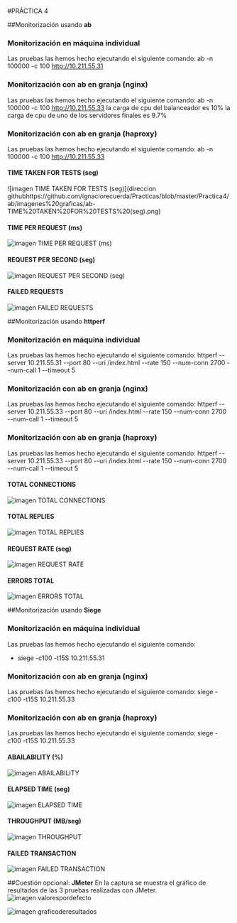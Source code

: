 #PRÁCTICA 4

##Monitorización usando **ab**
### Monitorización en **máquina individual**
Las pruebas las hemos hecho ejecutando el siguiente comando:
 ab -n 100000 -c 100 http://10.211.55.31 

### Monitorización con **ab** en **granja (nginx)**
Las pruebas las hemos hecho ejecutando el siguiente comando:
 ab -n 100000 -c 100 http://10.211.55.33 
la carga de cpu del balanceador es 10%
la carga de cpu de uno de los servidores finales es 9.7%

### Monitorización con **ab** en **granja (haproxy)**
Las pruebas las hemos hecho ejecutando el siguiente comando:
 ab -n 100000 -c 100 http://10.211.55.33 

#### TIME TAKEN FOR TESTS (seg)
![imagen TIME TAKEN FOR TESTS (seg)](direccion githubhttps://github.com/ignaciorecuerda/Practicas/blob/master/Practica4/ab/imagenes%20graficas/ab-TIME%20TAKEN%20FOR%20TESTS%20(seg).png)

#### TIME PER REQUEST (ms)
![imagen TIME PER REQUEST (ms)](https://github.com/ignaciorecuerda/Practicas/blob/master/Practica4/ab/imagenes%20graficas/ab-TIME%20PER%20REQUEST%20(ms).png)

#### REQUEST PER SECOND (seg)
![imagen REQUEST PER SECOND (seg)](https://github.com/ignaciorecuerda/Practicas/blob/master/Practica4/ab/imagenes%20graficas/ab-REQUEST%20PER%20SECOND%20(seg).png)

#### FAILED REQUESTS
![imagen FAILED REQUESTS](https://github.com/ignaciorecuerda/Practicas/blob/master/Practica4/ab/imagenes%20graficas/ab-FAILED%20REQUESTS.png) 




##Monitorización usando **httperf**
### Monitorización en **máquina individual**
Las pruebas las hemos hecho ejecutando el siguiente comando:
 httperf --server 10.211.55.31 --port 80 --uri /index.html --rate 150 --num-conn 2700 --num-call 1 --timeout 5 

### Monitorización con **ab** en **granja (nginx)**
Las pruebas las hemos hecho ejecutando el siguiente comando:
 httperf --server 10.211.55.33 --port 80 --uri /index.html --rate 150 --num-conn 2700 --num-call 1 --timeout 5 

### Monitorización con **ab** en **granja (haproxy)**
Las pruebas las hemos hecho ejecutando el siguiente comando:
 httperf --server 10.211.55.33 --port 80 --uri /index.html --rate 150 --num-conn 2700 --num-call 1 --timeout 5 

#### TOTAL CONNECTIONS
![imagen TOTAL CONNECTIONS](https://github.com/ignaciorecuerda/Practicas/blob/master/Practica4/httperf/imagenes%20graficas/httperf-TOTAL%20CONNECTIONS.png)

#### TOTAL REPLIES
![imagen TOTAL REPLIES](https://github.com/ignaciorecuerda/Practicas/blob/master/Practica4/httperf/imagenes%20graficas/httperf-TOTAL%20REPLIES.png)

#### REQUEST RATE (seg)
![imagen REQUEST RATE](https://github.com/ignaciorecuerda/Practicas/blob/master/Practica4/httperf/imagenes%20graficas/httperf-REQUEST%20RATE%20(seg).png)

#### ERRORS TOTAL
![imagen ERRORS TOTAL](https://github.com/ignaciorecuerda/Practicas/blob/master/Practica4/httperf/imagenes%20graficas/httperf-ERRORS%20TOTAL.png)




##Monitorización usando **Siege**
### Monitorización en **máquina individual**
Las pruebas las hemos hecho ejecutando el siguiente comando:
* siege -c100 -t15S 10.211.55.31 

### Monitorización con **ab** en **granja (nginx)**
Las pruebas las hemos hecho ejecutando el siguiente comando:
 siege -c100 -t15S 10.211.55.33 

### Monitorización con **ab** en **granja (haproxy)**
Las pruebas las hemos hecho ejecutando el siguiente comando:
 siege -c100 -t15S 10.211.55.33 

#### ABAILABILITY (%)
![imagen ABAILABILITY](https://github.com/ignaciorecuerda/Practicas/blob/master/Practica4/siege/imagenes%20graficas/siege-ABAILABILITY%20(%25).png)

#### ELAPSED TIME (seg)
![imagen ELAPSED TIME](https://github.com/ignaciorecuerda/Practicas/blob/master/Practica4/siege/imagenes%20graficas/siege-ELAPSED%20TIME%20(seg).png)

#### THROUGHPUT (MB/seg)
![imagen THROUGHPUT](https://github.com/ignaciorecuerda/Practicas/blob/master/Practica4/siege/imagenes%20graficas/siege-THROUGHPUT%20(MB:seg).png)

#### FAILED TRANSACTION
![imagen FAILED TRANSACTION](https://github.com/ignaciorecuerda/Practicas/blob/master/Practica4/siege/imagenes%20graficas/siege-FAILED%20TRANSACTION.png)


##Cuestión opcional: **JMeter**
En la captura se muestra el gráfico de resultados de las 3 pruebas realizadas con JMeter.
![imagen valorespordefecto](https://github.com/ignaciorecuerda/Practicas/blob/master/Practica4/jmeter/peticion_http.png)

![imagen graficoderesultados](https://github.com/ignaciorecuerda/Practicas/blob/master/Practica4/jmeter/graficoderesultados.png)


